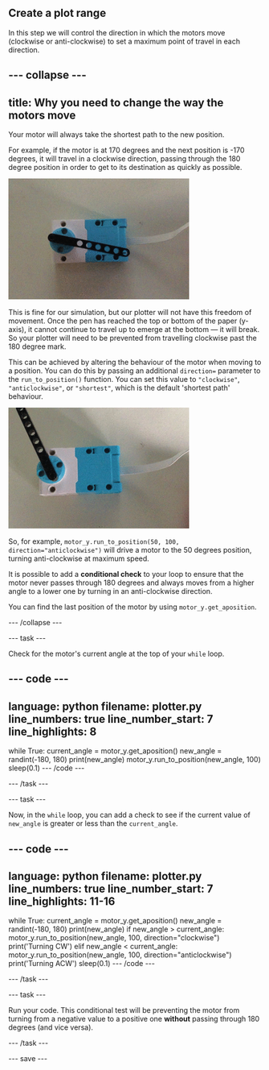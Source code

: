 ## Create a plot range

In this step we will control the direction in which the motors move (clockwise or anti-clockwise) to set a maximum point of travel in each direction. 

--- collapse ---
---
title: Why you need to change the way the motors move
---

Your motor will always take the shortest path to the new position. 

For example, if the motor is at 170 degrees and the next position is -170 degrees, it will travel in a clockwise direction, passing through the 180 degree position in order to get to its destination as quickly as possible. 

![A movie clip showing a LEGO® Technic™ motor with a black beam element attached. The motor is turning and the attached beam is rotating like a clock hand in response to the data. The motor turns through a full 360 degrees, travelling clockwise and anti-clockwise, and sometimes passing through the zero position in either direction.](images/motor_through_zero.gif)

This is fine for our simulation, but our plotter will not have this freedom of movement. Once the pen has reached the top or bottom of the paper (y-axis), it cannot continue to travel up to emerge at the bottom — it will break. So your plotter will need to be prevented from travelling clockwise past the 180 degree mark.

This can be achieved by altering the behaviour of the motor when moving to a position. You can do this by passing an additional `direction=` parameter to the `run_to_position()` function. You can set this value to `"clockwise"`, `"anticlockwise"`, or `"shortest"`, which is the default 'shortest path' behaviour.

![A movie clip showing a LEGO® Technic™ motor with a black beam element attached. The motor is turning and the attached beam rotating like a clock hand in response to the data. The motor turns between 0 and 180 degrees, but never passes through zero.](images/motor_not_zero.gif)

So, for example, `motor_y.run_to_position(50, 100, direction="anticlockwise")` will drive a motor to the 50 degrees position, turning anti-clockwise at maximum speed.

It is possible to add a **conditional check** to your loop to ensure that the motor never passes through 180 degrees and always moves from a higher angle to a lower one by turning in an anti-clockwise direction.

You can find the last position of the motor by using `motor_y.get_aposition`.

--- /collapse ---

--- task ---

Check for the motor's current angle at the top of your `while` loop.

--- code ---
---
language: python
filename: plotter.py
line_numbers: true
line_number_start: 7
line_highlights: 8
---
while True:
    current_angle = motor_y.get_aposition()
    new_angle = randint(-180, 180)
    print(new_angle)
    motor_y.run_to_position(new_angle, 100)
    sleep(0.1)
--- /code ---

--- /task ---

--- task ---

Now, in the `while` loop, you can add a check to see if the current value of `new_angle` is greater or less than the `current_angle`.

--- code ---
---
language: python
filename: plotter.py
line_numbers: true
line_number_start: 7
line_highlights: 11-16
---
while True:
    current_angle = motor_y.get_aposition()
    new_angle = randint(-180, 180)
    print(new_angle)
    if new_angle > current_angle:
        motor_y.run_to_position(new_angle, 100, direction="clockwise")
        print('Turning CW')
    elif new_angle < current_angle:
        motor_y.run_to_position(new_angle, 100, direction="anticlockwise")
        print('Turning ACW')
    sleep(0.1)
--- /code ---

--- /task ---

--- task ---

Run your code. This conditional test will be preventing the motor from turning from a negative value to a positive one **without** passing through 180 degrees (and vice versa).

--- /task ---

--- save ---

